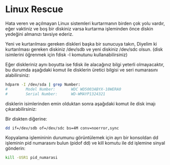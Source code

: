 # Linux Rescue

Hata veren ve açılmayan Linux sistemleri kurtarmanın birden çok yolu vardır, eğer vaktiniz ve boş bir diskiniz varsa kurtarma işleminden önce diskin yedeğini almanızı tavsiye ederiz.

Yeni ve kurtarılması gereken diskleri başka bir sunucuya takın, Diyelim ki kurtarılması gereken diskiniz /dev/sdb ve yeni diskiniz /dev/sdc olsun. (disk isimlerini öğrenmek için fdisk -l komutunu kullanabilirsiniz)

Eğer diskleriniz aynı boyutta ise fdisk ile alacağınız bilgi yeterli olmayacaktır, bu durumda aşağıdaki komut ile disklerin üretici bilgisi ve seri numarasını alabilirsiniz:

```bash
hdparm -I /dev/sda | grep Number:
#        Model Number:       WDC WD5003ABYX-18WERA0                  
#        Serial Number:      WD-WMAYP1324321
```

disklerin isimlerinden emin olduktan sonra aşağıdaki komut ile disk imajı çıkarabilirsiniz:

Bir diskten diğerine:

```bash
dd if=/dev/sdb of=/dev/sdc bs=4M conv=noerror,sync
```

Kopyalama işlemininin durumunu görüntülemek için ayrı bir konsoldan dd işleminin pid numarasını bulun (pidof dd) ve kill komutu ile dd işlemine sinyal gönderin:

```bash
kill -USR1 pid_numarasi
```


